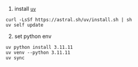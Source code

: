 
1. install [`uv`](https://github.com/astral-sh/uv)

```
curl -LsSf https://astral.sh/uv/install.sh | sh
uv self update
```

2. set python env

```
uv python install 3.11.11
uv venv --python 3.11.11
uv sync
```
